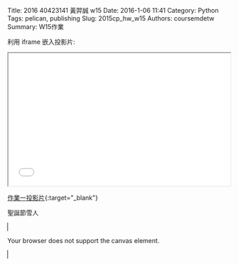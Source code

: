 Title: 2016 40423141 黃羿誠 w15
Date: 2016-1-06 11:41
Category: Python
Tags: pelican, publishing
Slug: 2015cp_hw_w15
Authors: coursemdetw
Summary: W15作業

利用 iframe 嵌入投影片:

<iframe src="40423141_cp_w15_p.html" width="500" height="300"></iframe>

[作業一投影片](40423141_cp_w15_p.html){:target="_blank"}

<p>聖誕節雪人</p>
<!DOCTYPE html>
<html>
<body>

<canvas id="myCanvas" width="500" height="500" style="border:1px solid #000000;">

Your browser does not support the canvas element.
</canvas>
<script type="text/javascript">
var c=document.getElementById("myCanvas");
var ctx=c.getContext("2d");
ctx.fillStyle="#000000";
ctx.beginPath();
ctx.arc(100, 200, 500, 0, Math.PI * 2, true);
ctx.closePath();
ctx.fill();
</script>

<script type="text/javascript">
var c=document.getElementById("myCanvas");
var ctx=c.getContext("2d");
ctx.fillStyle="#D3D3D3";
ctx.beginPath();
ctx.arc(250, 400, 100, 0, Math.PI * 2, true);
ctx.arc(250, 265, 75, 0, Math.PI * 2, true);
ctx.closePath();
ctx.fill();
</script>

<script type="text/javascript">
var c=document.getElementById("myCanvas");
var ctx=c.getContext("2d");
ctx.fillStyle="#000000";
ctx.beginPath();
ctx.arc(283, 228, 10, 0, Math.PI * 2, true);
ctx.arc(215, 228, 10, 0, Math.PI * 2, true);
ctx.closePath();
ctx.fill();
</script>

<script type="text/javascript">
var c=document.getElementById("myCanvas");
var ctx=c.getContext("2d");
ctx.fillStyle="#DC143C";
ctx.beginPath();
ctx.arc(252, 278, 10, 0, Math.PI * 2, true);
ctx.closePath();
ctx.fill();
</script>

<script type="text/javascript">
var c=document.getElementById("myCanvas");
var ctx=c.getContext("2d");
ctx.fillStyle="#000000";
ctx.beginPath();
ctx.arc(252, 348, 10, 0, Math.PI * 2, true);
ctx.arc(252, 378, 10, 0, Math.PI * 2, true);
ctx.arc(252, 408, 10, 0, Math.PI * 2, true);
ctx.arc(252, 438, 10, 0, Math.PI * 2, true);
ctx.arc(252, 468, 10, 0, Math.PI * 2, true);
ctx.closePath();
ctx.fill();
</script>


<script type="text/javascript">
var c=document.getElementById("myCanvas");
var ctx=c.getContext("2d");
ctx.fillStyle="#FFFF00";
ctx.beginPath();
ctx.arc(50, 65, 81, 0, Math.PI * 2, true);
ctx.closePath();
ctx.fill();
</script>
